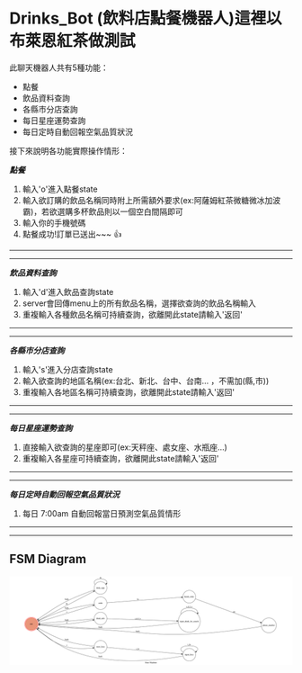 # Drinks_Bot (飲料店點餐機器人)這裡以布萊恩紅茶做測試
此聊天機器人共有5種功能：
* 點餐
* 飲品資料查詢
* 各縣市分店查詢
* 每日星座運勢查詢
* 每日定時自動回報空氣品質狀況

接下來說明各功能實際操作情形：

***點餐***
1. 輸入'o'進入點餐state
2. 輸入欲訂購的飲品名稱同時附上所需額外要求(ex:阿薩姆紅茶微糖微冰加波霸)，若欲選購多杯飲品則以一個空白間隔即可
3. 輸入你的手機號碼
4. 點餐成功!訂單已送出~~~ :+1:

***
***

***飲品資料查詢***
1. 輸入'd'進入飲品查詢state
2. server會回傳menu上的所有飲品名稱，選擇欲查詢的飲品名稱輸入
3. 重複輸入各種飲品名稱可持續查詢，欲離開此state請輸入'返回'

***
***

***各縣市分店查詢***
1. 輸入's'進入分店查詢state
2. 輸入欲查詢的地區名稱(ex:台北、新北、台中、台南… ，不需加(縣,市))
3. 重複輸入各地區名稱可持續查詢，欲離開此state請輸入'返回'

***
***

***每日星座運勢查詢***
1. 直接輸入欲查詢的星座即可(ex:天秤座、處女座、水瓶座…)
2. 重複輸入各星座可持續查詢，欲離開此state請輸入'返回'

***
***

***每日定時自動回報空氣品質狀況***
1. 每日 7:00am 自動回報當日預測空氣品質情形

***
***

## FSM Diagram
![Drinks_Bot_Fsm](FSM.png "Drinks_Bot_Fsm")
